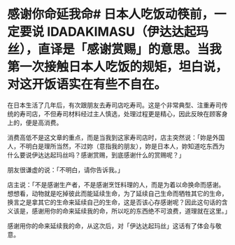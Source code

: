 # 感谢你命延我命# 日本人吃饭动筷前，一定要说 IDADAKIMASU（伊达达起玛丝），直译是「感谢赏赐」的意思。当我第一次接触日本人吃饭的规矩，坦白说，对这开饭语实在有些不自在。　 

 在日本生活了几年后，有次跟朋友去寿司店吃寿司。这是个非常典型、注重寿司传统的寿司店，不但寿司材料经过主人慎选，处理过程更是精心，因此反映在顾客身上的，便是高消费。　 

 消费高低不是这文章的重点，而是当我到这家寿司店时，店主突然说：「妳是外国人，不明白是理所当然，不过妳（意指我的朋友），妳是日本人，妳知道吃东西为什么要说伊达达起玛丝吗？感谢赏赐，到底感谢什么的赏赐呢？」　 

 朋友很谦虚的说：「不明白，请你告诉我。」 

 店主说：「不是感谢生产者，不是感谢烹饪料理的人，而是为着以命换命而感谢。想想看，动物就是吃掉彼此而能延续生命，为了延续自己生命而牺牲其它的生命，换言之是拿其它的生命来延续自己的生命，这是否该心存感谢呢？因此这句话的含义该是，感谢用你的命来延续我的命，所以吃的东西绝不可浪费，道理就在这里。」　 

 感谢用你的命来延续我的命，从这次后，对「伊达达起玛丝」这话有了体会与敬意。
  